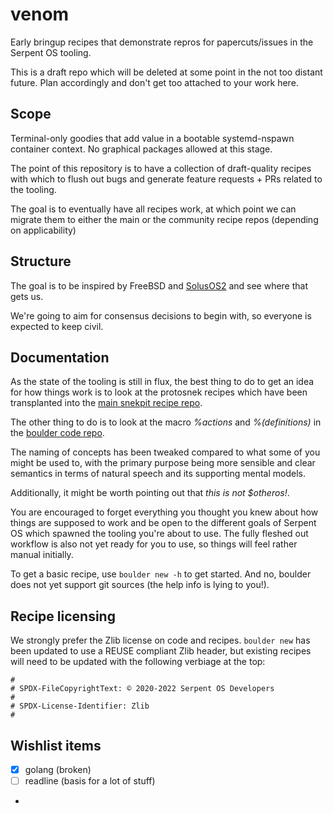# venom

Early bringup recipes that demonstrate repros for papercuts/issues in the Serpent OS tooling.

This is a draft repo which will be deleted at some point in the not too distant future. Plan accordingly and don't get too attached to your work here.

## Scope

Terminal-only goodies that add value in a bootable systemd-nspawn container context. No graphical packages allowed at this stage.

The point of this repository is to have a collection of draft-quality recipes with which to flush out bugs and generate feature requests + PRs related to the tooling.

The goal is to eventually have all recipes work, at which point we can migrate them to either the main or the community recipe repos (depending on applicability)

## Structure

The goal is to be inspired by FreeBSD and [SolusOS2](https://github.com/SolusOS-discontinued/packages) and see where that gets us.

We're going to aim for consensus decisions to begin with, so everyone is expected to keep civil.

## Documentation

As the state of the tooling is still in flux, the best thing to do to get an idea for how things work is to look at the protosnek recipes which have been transplanted into the [main snekpit recipe repo](https://github.com/snekpit/main).

The other thing to do is to look at the macro _%actions_ and _%(definitions)_ in the [boulder code repo](https://github.com/serpent-os/boulder/tree/main/data/macros).

The naming of concepts has been tweaked compared to what some of you might be used to, with the primary purpose being more sensible and clear semantics in terms of natural speech and its supporting mental models.

Additionally, it might be worth pointing out that _this is not $otheros!_.

You are encouraged to forget everything you thought you knew about how things are supposed to work and be open to the different goals of Serpent OS which spawned the tooling you're about to use.  The fully fleshed out workflow is also not yet ready for you to use, so things will feel rather manual initially.

To get a basic recipe, use `boulder new -h` to get started. And no, boulder does not yet support git sources (the help info is lying to you!).

## Recipe licensing

We strongly prefer the Zlib license on code and recipes. `boulder new` has been updated to use a REUSE compliant Zlib header, but existing recipes will need to be updated with the following verbiage at the top:

    #
    # SPDX-FileCopyrightText: © 2020-2022 Serpent OS Developers
    #
    # SPDX-License-Identifier: Zlib
    #

## Wishlist items

- [x] golang (broken)
- [ ] readline (basis for a lot of stuff)
- 
